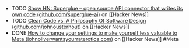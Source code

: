 - TODO [Show HN: Superglue – open source API connector that writes its own code (github.com/superglue-ai)](https://news.ycombinator.com/item?id=43196374) on [[Hacker News]]
- TODO [Clean Code vs. A Philosophy Of Software Design (github.com/johnousterhout)](https://news.ycombinator.com/item?id=43166362) on [[Hacker News]]
- DONE [How to change your settings to make yourself less valuable to Meta (johnoliverwantsyourraterotica.com)](https://news.ycombinator.com/item?id=43167936) on [[Hacker News]] #Meta